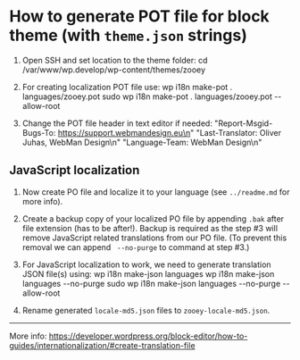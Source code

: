 # How to generate POT file for block theme (with `theme.json` strings)

1. Open SSH and set location to the theme folder:
cd /var/www/wp.develop/wp-content/themes/zooey

2. For creating localization POT file use:
wp i18n make-pot . languages/zooey.pot
sudo wp i18n make-pot . languages/zooey.pot --allow-root

3. Change the POT file header in text editor if needed:
"Report-Msgid-Bugs-To: https://support.webmandesign.eu\n"
"Last-Translator: Oliver Juhas, WebMan Design\n"
"Language-Team: WebMan Design\n"


## JavaScript localization

1. Now create PO file and localize it to your language (see `../readme.md` for more info).

2. Create a backup copy of your localized PO file by appending `.bak` after file extension (has to be after!). Backup is required as the step #3 will remove JavaScript related translations from our PO file. (To prevent this removal we can append ` --no-purge` to command at step #3.)

3. For JavaScript localization to work, we need to generate translation JSON file(s) using:
wp i18n make-json languages
wp i18n make-json languages --no-purge
sudo wp i18n make-json languages --no-purge --allow-root

4. Rename generated `locale-md5.json` files to `zooey-locale-md5.json`.

---

More info: https://developer.wordpress.org/block-editor/how-to-guides/internationalization/#create-translation-file
